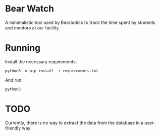 # Bear Watch
A minimalistic tool used by Bearbotics to track the time spent by students and mentors at our facility.

# Running
Install the necessary requirements:
```
python3 -m pip install -r requirements.txt
```

And run:
```
python3 .
```

# TODO
Currently, there is no way to extract the data from the database in a user-friendly way.

